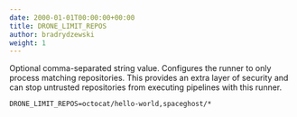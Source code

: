 ```yaml
---
date: 2000-01-01T00:00:00+00:00
title: DRONE_LIMIT_REPOS
author: bradrydzewski
weight: 1
---
```


Optional comma-separated string value. Configures the runner to only process matching repositories. This provides an extra layer of security and can stop untrusted repositories from executing pipelines with this runner.

```
DRONE_LIMIT_REPOS=octocat/hello-world,spaceghost/*
```
